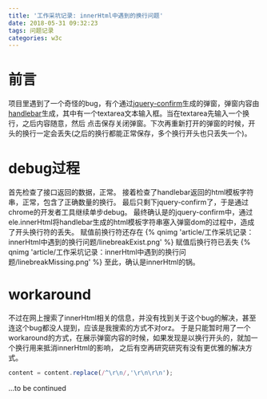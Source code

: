 ```yaml
---
title: '工作采坑记录: innerHtml中遇到的换行问题'
date: 2018-05-31 09:32:23
tags: 问题记录
categories: w3c
---
```

# 前言
项目里遇到了一个奇怪的bug，有个通过[jquery-confirm](https://craftpip.github.io/jquery-confirm/)生成的弹窗，弹窗内容由
[handlebar](https://handlebarsjs.com/)生成，其中有一个textarea文本输入框。当在textarea先输入一个换行，之后内容随意，然后
点击保存关闭弹窗。下次再重新打开的弹窗的时候，开头的换行一定会丢失(之后的换行都能正常保存，多个换行开头也只丢失一个)。

# debug过程
首先检查了接口返回的数据，正常。
接着检查了handlebar返回的html模板字符串，正常，包含了正确数量的换行。
最后只剩下jquery-confirm了，于是通过chrome的开发者工具继续单步debug。
最终确认是的jquery-confirm中，通过ele.innerHtml将handlebar生成的html模板字符串塞入弹窗dom的过程中，造成了开头换行符的丢失。
赋值前换行符还存在
{% qnimg 'article/工作采坑记录：innerHtml中遇到的换行问题/linebreakExist.png' %}
赋值后换行符已丢失
{% qnimg 'article/工作采坑记录：innerHtml中遇到的换行问题/linebreakMissing.png' %}
至此，确认是innerHtml的锅。

# workaround
不过在网上搜索了innerHtml相关的信息，并没有找到关于这个bug的解决，甚至连这个bug都没人提到，应该是我搜索的方式不对orz。
于是只能暂时用了一个workaround的方式，在展示弹窗内容的时候，如果发现是以换行开头的，就加一个换行用来抵消innerHtml的影响，
之后有空再研究研究有没有更优雅的解决方式。
```javascript
content = content.replace(/^\r\n/,'\r\n\r\n');
```

...to be continued

